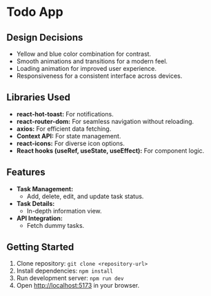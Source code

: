 # Todo App

## Design Decisions

  - Yellow and blue color combination for contrast.
  - Smooth animations and transitions for a modern feel.
  - Loading animation for improved user experience.
  - Responsiveness for a consistent interface across devices.

## Libraries Used

- **react-hot-toast:** For notifications.
- **react-router-dom:** For seamless navigation without reloading.
- **axios:** For efficient data fetching.
- **Context API:** For state management.
- **react-icons:** For diverse icon options.
- **React hooks (useRef, useState, useEffect):** For component logic.

## Features

- **Task Management:**
  - Add, delete, edit, and update task status.
- **Task Details:**
  - In-depth information view.
- **API Integration:**
  - Fetch dummy tasks.

## Getting Started

1. Clone repository: `git clone <repository-url>`
2. Install dependencies: `npm install`
3. Run development server: `npm run dev`
4. Open [http://localhost:5173](http://localhost:3000) in your browser.
